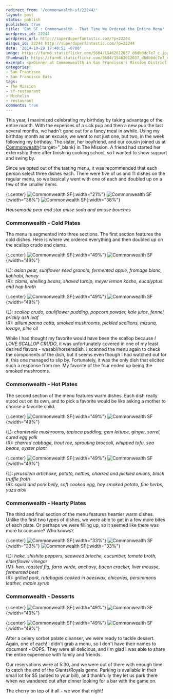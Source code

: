 ```yaml
---
redirect_from: '/commonwealth-sf/22244/'
layout: post
status: publish
published: true
title: 'Eat SF : Commonwealth - That Time We Ordered the Entire Menu'
wordpress_id: 22244
wordpress_url: http://superduperfantastic.com/?p=22244
disqus_id: 22244 http://superduperfantastic.com/?p=22244
date: '2014-10-29 17:40:52 -0700'
image: https://farm6.staticflickr.com/5604/15462612037_d6db0dc7e7_c.jpg
thumbnail: https://farm6.staticflickr.com/5604/15462612037_d6db0dc7e7_q.jpg
excerpt: <p>Dinner at Commonwealth in San Francisco's Mission District - bringing a party of five meant ordering every item on the menu, dessert included!</p>
categories:
- San Francisco
- San Francisco Eats
tags:
- The Mission
- sf-restaurant
- Michelin
- restaurant
comments: true
---
```

This year, I maximized celebrating my birthday by taking advantage of the entire month. With the expenses of a sick pup and then a new pup the last several months, we hadn't gone out for a fancy meal in awhile. Using my birthday month as an excuse, we went to not just one, but two, in the week following my birthday. The sister, her boyfriend, and our cousin joined us at [Commonwealth](http://www.commonwealthsf.com/ "Commonwealth SF"){:target="_blank} in The Mission. A friend had started her externship there after finishing cooking school, so I wanted to show support and swing by.

Since we opted out of the tasting menu, it was recommended that each person select three dishes each. There were five of us and 11 dishes on the regular menu, so we basically went with one of each and doubled up on a few of the smaller items.

{:.center}
![Commonwealth SF](https://farm6.staticflickr.com/5612/15645892891_97eba1e102_m.jpg){:width="21%"} ![Commonwealth SF](https://farm4.staticflickr.com/3941/15027834354_933feb52b4_m.jpg){:width="38%"} ![Commonwealth SF](https://farm8.staticflickr.com/7538/15645894901_ae59188f3c_m.jpg){:width="38%"}

_Housemade pear and star anise soda and amuse bouches_

### Commonwealth - Cold Plates

The menu is segmented into three sections. The first section features the cold dishes. Here is where we ordered everything and then doubled up on the scallop crudo and clams.

{:.center}
![Commonwealth SF](https://farm8.staticflickr.com/7494/15645898191_922656bac8.jpg){:width="49%"} ![Commonwealth SF](https://farm8.staticflickr.com/7561/15462612747_e0a5e6d446.jpg){:width="49%"}

(L): _asian pear, sunflower seed granola, fermented apple, fromage blanc, kohlrabi, honey_  
(R): _clams, shelling beans, shaved turnip, meyer lemon kosho, eucalyptus and hop broth_

{:.center}
![Commonwealth SF](https://farm6.staticflickr.com/5604/15462612037_d6db0dc7e7.jpg){:width="49%"} ![Commonwealth SF](https://farm4.staticflickr.com/3952/15624882356_0ff91ef547.jpg){:width="49%"}

(L): _scallop crudo, cauliflower pudding, popcorn powder, kale juice, fennel, prickly ash leaf_  
(R): _allium panna cotta, smoked mushrooms, pickled scallions, mizuna, lovage, pine oil_

While I had thought my favorite would have been the scallop because _I LOVE SCALLOP CRUDO_, it was unfortunately covered in one of my least desired flavors - wasabi/horseradish. I scanned the menu again to check the components of the dish, but it seems even though I had watched out for it, this one managed to slip by. Fortunately, it was the only dish that elicited such a response from me. My favorite of the four ended up being the smoked mushrooms.

### Commonwealth - Hot Plates

The second section of the menu features warm dishes. Each dish really stood out on its own, and to pick a favorite would be like asking a mother to choose a favorite child.

{:.center}
![Commonwealth SF](https://farm4.staticflickr.com/3935/15028431283_4f5253b1c7.jpg){:width="49%"} ![Commonwealth SF](https://farm8.staticflickr.com/7532/15624885876_c848df986b.jpg){:width="49%"}

(L): _chanterelle mushrooms, tapioca pudding, gem lettuce, ginger, sorrel, cured egg yolk_  
(R): _charred cabbage, trout roe, sprouting broccoli, whipped tofu, sea beans, oyster plant_

{:.center}
![Commonwealth SF](https://farm6.staticflickr.com/5608/15028432073_056640d3af.jpg){:width="49%"} ![Commonwealth SF](https://farm4.staticflickr.com/3944/15645901681_8f71c54c1d.jpg){:width="49%"}

(L): _jerusalem artichoke, potato, nettles, charred and pickled onions, black truffle froth_  
(R): _squid and pork belly, soft cooked egg, hay smoked potato, fine herbs, yuzu aioli_

### Commonwealth - Hearty Plates

The third and final section of the menu features heartier warm dishes. Unlike the first two types of dishes, we were able to get in a few more bites of each plate. Or perhaps we were filling up, so it seemed like there was more to consume? Who knows?

{:.center}
![Commonwealth SF](https://farm8.staticflickr.com/7531/15028434473_e57ff863b1_m.jpg){:width="33%"} ![Commonwealth SF](https://farm8.staticflickr.com/7505/15486007658_aa4e69e874_m.jpg){:width="33%"} ![Commonwealth SF](https://farm4.staticflickr.com/3935/15648600605_b38bba99ba_m.jpg){:width="33%"}

(L): _hake, shishito peppers, seaweed brioche, cucumber, tomato broth, elderflower vinegar_  
(M): _hen, roasted fig, farro verde, anchovy, bacon cracker, liver mousse, fermented beet_  
(R): _grilled pork, rutabagas cooked in beeswax, chicories, persimmons leather, maple syrup_

### Commonwealth - Desserts

{:.center}
![Commonwealth SF](https://farm6.staticflickr.com/5609/15462622157_9dc74abaff.jpg){:width="49%"} ![Commonwealth SF](https://farm6.staticflickr.com/5612/15462623277_0b0927f5d5.jpg){:width="49%"}

{:.center}
![Commonwealth SF](https://farm8.staticflickr.com/7581/15645908401_fb90584678.jpg){:width="49%"} ![Commonwealth SF](https://farm4.staticflickr.com/3945/15624894526_8086ebcb9d.jpg){:width="49%"}

After a celery sorbet palate cleanser, we were ready to tackle dessert. Again, one of each! I didn't grab a menu, so I don't have their names to document - OOPS. They were all delicious, and I'm glad I was able to share the entire experience with family and friends.

Our reservations were at 5:30, and we were out of there with enough time to catch the end of the Giants/Royals game. Parking is available in their small lot for $5 (added to your bill), and thankfully they let us park there when we wandered out after dinner looking for a bar with the game on.

The cherry on top of it all - we won that night!